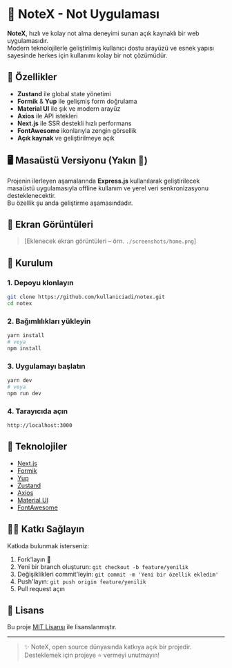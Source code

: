 # 📝 NoteX - Not Uygulaması

**NoteX**, hızlı ve kolay not alma deneyimi sunan açık kaynaklı bir web uygulamasıdır.  
Modern teknolojilerle geliştirilmiş kullanıcı dostu arayüzü ve esnek yapısı sayesinde herkes için kullanımı kolay bir not çözümüdür.

## 🚀 Özellikler

- **Zustand** ile global state yönetimi  
- **Formik** & **Yup** ile gelişmiş form doğrulama  
- **Material UI** ile şık ve modern arayüz  
- **Axios** ile API istekleri  
- **Next.js** ile SSR destekli hızlı performans  
- **FontAwesome** ikonlarıyla zengin görsellik  
- **Açık kaynak** ve geliştirilmeye açık

## 🖥️ Masaüstü Versiyonu (Yakın 🚧)

Projenin ilerleyen aşamalarında **Express.js** kullanılarak geliştirilecek masaüstü uygulamasıyla offline kullanım ve yerel veri senkronizasyonu desteklenecektir.  
Bu özellik şu anda geliştirme aşamasındadır.

## 📸 Ekran Görüntüleri

> [Eklenecek ekran görüntüleri – örn. `./screenshots/home.png`]

## 🔧 Kurulum

### 1. Depoyu klonlayın

```bash
git clone https://github.com/kullaniciadi/notex.git
cd notex
```

### 2. Bağımlılıkları yükleyin

```bash
yarn install
# veya
npm install
```

### 3. Uygulamayı başlatın

```bash
yarn dev
# veya
npm run dev
```

### 4. Tarayıcıda açın

```
http://localhost:3000
```

## 📁 Teknolojiler

- [Next.js](https://nextjs.org/)
- [Formik](https://formik.org/)
- [Yup](https://github.com/jquense/yup)
- [Zustand](https://github.com/pmndrs/zustand)
- [Axios](https://axios-http.com/)
- [Material UI](https://mui.com/)
- [FontAwesome](https://fontawesome.com/)

## 🧑‍💻 Katkı Sağlayın

Katkıda bulunmak isterseniz:

1. Fork'layın 🍴
2. Yeni bir branch oluşturun: `git checkout -b feature/yenilik`
3. Değişiklikleri commit'leyin: `git commit -m 'Yeni bir özellik ekledim'`
4. Push'layın: `git push origin feature/yenilik`
5. Pull request açın

## 📄 Lisans

Bu proje [MIT Lisansı](LICENSE) ile lisanslanmıştır.

---

> ✨ NoteX, open source dünyasında katkıya açık bir projedir. Desteklemek için projeye ⭐ vermeyi unutmayın!